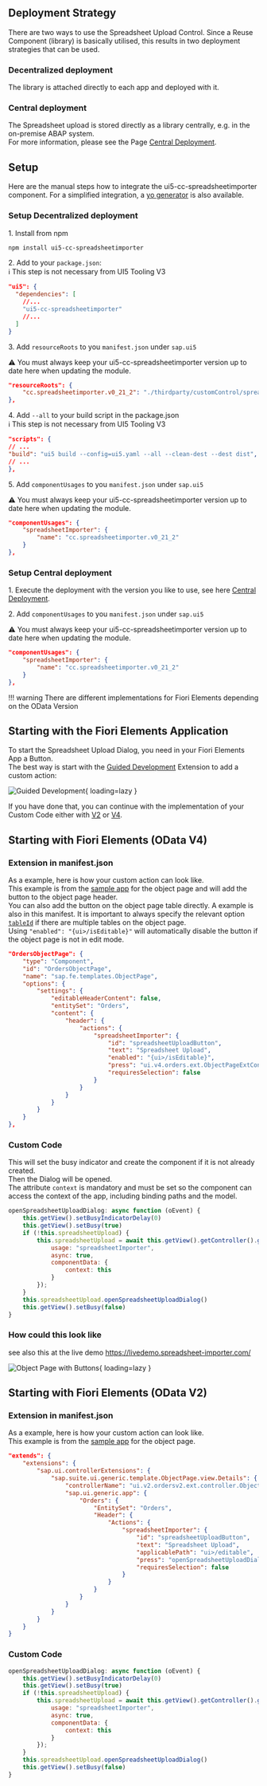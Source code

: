 ## Deployment Strategy

There are two ways to use the Spreadsheet Upload Control.
Since a Reuse Component (library) is basically utilised, this results in two deployment strategies that can be used.  
### Decentralized deployment
The library is attached directly to each app and deployed with it.  
### Central deployment
The Spreadsheet upload is stored directly as a library centrally, e.g. in the on-premise ABAP system.  
For more information, please see the Page [Central Deployment](CentralDeployment.md).

## Setup

Here are the manual steps how to integrate the ui5-cc-spreadsheetimporter component. For a simplified integration, a [yo generator](Generator.md) is also available.
### Setup Decentralized deployment

1\. Install from npm

```sh
npm install ui5-cc-spreadsheetimporter
```

2\.  Add to your `package.json`:  
:information_source: This step is not necessary from UI5 Tooling V3

````json
"ui5": {
  "dependencies": [
    //...
    "ui5-cc-spreadsheetimporter"
    //...
  ]
}
````

3\. Add `resourceRoots` to you `manifest.json` under `sap.ui5`
   
⚠️ You must always keep your ui5-cc-spreadsheetimporter version up to date here when updating the module.

````json
"resourceRoots": {
    "cc.spreadsheetimporter.v0_21_2": "./thirdparty/customControl/spreadsheetImporter/v0_21_2"
},
````

4\. Add `--all` to your build script in the package.json  
:information_source: This step is not necessary from UI5 Tooling V3

````json
"scripts": {
// ...
"build": "ui5 build --config=ui5.yaml --all --clean-dest --dest dist",
// ...
},
````

5\. Add `componentUsages` to you `manifest.json` under `sap.ui5`
   
⚠️ You must always keep your ui5-cc-spreadsheetimporter version up to date here when updating the module.

````json
"componentUsages": {
    "spreadsheetImporter": {
        "name": "cc.spreadsheetimporter.v0_21_2"
    }
},
````

### Setup Central deployment

1\. Execute the deployment with the version you like to use, see here [Central Deployment](CentralDeployment.md).

2\. Add `componentUsages` to you `manifest.json` under `sap.ui5`
   
⚠️ You must always keep your ui5-cc-spreadsheetimporter version up to date here when updating the module.

````json
"componentUsages": {
    "spreadsheetImporter": {
        "name": "cc.spreadsheetimporter.v0_21_2"
    }
},
````




!!! warning 
        There are different implementations for Fiori Elements depending on the OData Version

## Starting with the Fiori Elements Application

To start the Spreadsheet Upload Dialog, you need in your Fiori Elements App a Button.  
The best way is start with the [Guided Development](https://blogs.sap.com/2021/08/16/getting-up-to-speed-with-sap-fiori-tools-guided-development-overview/) Extension to add a custom action:  

![Guided Development](./../images/guided_development.png){ loading=lazy }

If you have done that, you can continue with the implementation of your Custom Code either with [V2](#custom-code_1) or [V4](#custom-code).

## Starting with Fiori Elements (OData V4)

### Extension in manifest.json

As a example, here is how your custom action can look like.  
This example is from the [sample app](https://github.com/marianfoo/ui5-cc-spreadsheetimporter/blob/main/examples/packages/ordersv4fe/webapp/manifest.json) for the object page and will add the button to the object page header.  
You can also add the button on the object page table directly. A example is also in this manifest.
It is important to always specify the relevant option [`tableId`](Configuration.md#tableid  ) if there are multiple tables on the object page.  
Using `"enabled": "{ui>/isEditable}"` will automatically disable the button if the object page is not in edit mode.

````json
"OrdersObjectPage": {
    "type": "Component",
    "id": "OrdersObjectPage",
    "name": "sap.fe.templates.ObjectPage",
    "options": {
        "settings": {
            "editableHeaderContent": false,
            "entitySet": "Orders",
            "content": {
                "header": {
                    "actions": {
                        "spreadsheetImporter": {
                            "id": "spreadsheetUploadButton",
                            "text": "Spreadsheet Upload",
                            "enabled": "{ui>/isEditable}",
                            "press": "ui.v4.orders.ext.ObjectPageExtController.openSpreadsheetUploadDialog",
                            "requiresSelection": false
                        }
                    }
                }
            }
        }
    }
},
````

### Custom Code

This will set the busy indicator and create the component if it is not already created.  
Then the Dialog will be opened.  
The attribute `context` is mandatory and must be set so the component can access the context of the app, including binding paths and the model.  

````javascript
openSpreadsheetUploadDialog: async function (oEvent) {
    this.getView().setBusyIndicatorDelay(0)
    this.getView().setBusy(true)
    if (!this.spreadsheetUpload) {
        this.spreadsheetUpload = await this.getView().getController().getAppComponent().createComponent({
            usage: "spreadsheetImporter",
            async: true,
            componentData: {
                context: this
            }
        });
    }
    this.spreadsheetUpload.openSpreadsheetUploadDialog()
    this.getView().setBusy(false)
}
````

### How could this look like

see also this at the live demo https://livedemo.spreadsheet-importer.com/

![Object Page with Buttons](./../images/object_page.png){ loading=lazy }


## Starting with Fiori Elements (OData V2)

### Extension in manifest.json

As a example, here is how your custom action can look like.  
This example is from the [sample app](https://github.com/marianfoo/ui5-cc-spreadsheetimporter/blob/47d22cdc42aa1cacfd797bdc0e025b830330dc5e/examples/packages/ordersv2fe/webapp/manifest.json#L115-L135) for the object page.

````json
"extends": {
    "extensions": {
        "sap.ui.controllerExtensions": {
            "sap.suite.ui.generic.template.ObjectPage.view.Details": {
                "controllerName": "ui.v2.ordersv2.ext.controller.ObjectPageExt",
                "sap.ui.generic.app": {
                    "Orders": {
                        "EntitySet": "Orders",
                        "Header": {
                            "Actions": {
                                "spreadsheetImporter": {
                                    "id": "spreadsheetUploadButton",
                                    "text": "Spreadsheet Upload",
                                    "applicablePath": "ui>/editable",
                                    "press": "openSpreadsheetUploadDialog",
                                    "requiresSelection": false
                                }
                            }
                        }
                    }
                }
            }
        }
    }
}
````

### Custom Code

````javascript
openSpreadsheetUploadDialog: async function (oEvent) {
    this.getView().setBusyIndicatorDelay(0)
    this.getView().setBusy(true)
    if (!this.spreadsheetUpload) {
        this.spreadsheetUpload = await this.getView().getController().getOwnerComponent().createComponent({
            usage: "spreadsheetImporter",
            async: true,
            componentData: {
                context: this
            }
        });
    }
    this.spreadsheetUpload.openSpreadsheetUploadDialog()
    this.getView().setBusy(false)
}
````